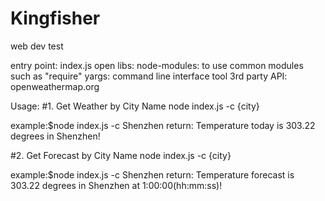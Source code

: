 # Kingfisher
web dev test

entry point: index.js
open libs: node-modules: to use common modules such as "require" 
           yargs: command line interface tool
3rd party API: openweathermap.org      

Usage:
#1. Get Weather by City Name
node index.js -c {city}

example:$node index.js -c Shenzhen
return: Temperature today is 303.22 degrees in
               Shenzhen!


#2. Get Forecast by City Name
node index.js -c {city}

example:$node index.js -c Shenzhen
return: Temperature forecast is 303.22 degrees in
               Shenzhen at 1:00:00(hh:mm:ss)!
